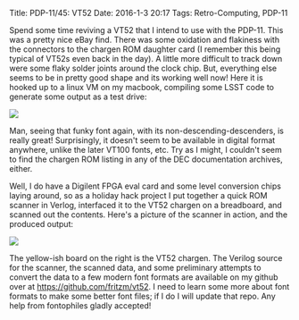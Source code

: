 Title: PDP-11/45: VT52
Date: 2016-1-3 20:17
Tags: Retro-Computing, PDP-11

Spend some time reviving a VT52 that I intend to use with the PDP-11.  This was a pretty nice eBay find.  There was some
oxidation and flakiness with the connectors to the chargen ROM daughter card (I remember this being typical
of VT52s even back in the day).  A little more difficult to track down were some flaky solder joints around the clock
chip.  But, everything else seems to be in pretty good shape and its working well now!  Here it is hooked up to a linux
VM on my macbook, compiling some LSST code to generate some output as a test drive:

[<img src='/thumbnails/pdp11/vt52_thumbnail_tall.jpg'/>]({filename}/images/pdp11/vt52.jpg)

Man, seeing that funky font again, with its non-descending-descenders, is really great!  Surprisingly, it doesn't seem
to be available in digital format anywhere, unlike the later VT100 fonts, etc.  Try as I might, I couldn't seem to find
the chargen ROM listing in any of the DEC documentation archives, either.

Well, I do have a Digilent FPGA eval card and some level conversion chips laying around, so as a holiday hack project
I put together a quick ROM scanner in Verlog, interfaced it to the VT52 chargen on a breadboard, and scanned out the
contents.  Here's a picture of the scanner in action, and the produced output:

[<img src='/thumbnails/pdp11/rom-scanner_thumbnail_tall.jpg'/>]({filename}/images/pdp11/rom-scanner.jpg)

The yellow-ish board on the right is the VT52 chargen.  The Verilog source for the scanner, the scanned data, and some
preliminary attempts to convert the data to a few modern font formats are available on my github over at
<https://github.com/fritzm/vt52>.  I need to learn some more about font formats to make some better font files; if I do
I will update that repo.  Any help from fontophiles gladly accepted!
